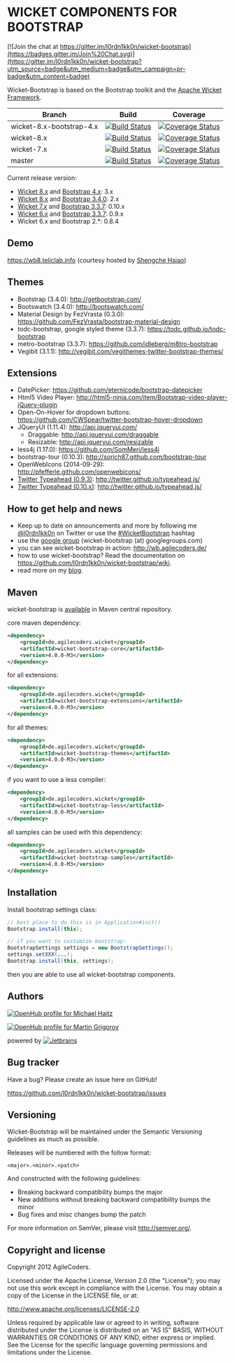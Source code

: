 WICKET COMPONENTS FOR BOOTSTRAP
=======================================

[![Join the chat at https://gitter.im/l0rdn1kk0n/wicket-bootstrap](https://badges.gitter.im/Join%20Chat.svg)](https://gitter.im/l0rdn1kk0n/wicket-bootstrap?utm_source=badge&utm_medium=badge&utm_campaign=pr-badge&utm_content=badge)

Wicket-Bootstrap is based on the Bootstrap toolkit and the [Apache Wicket Framework](https://wicket.apache.org/).

| Branch | Build | Coverage |
| ------ | ----- | -------- |
| wicket-8.x-bootstrap-4.x | [![Build Status](https://travis-ci.org/l0rdn1kk0n/wicket-bootstrap.svg?branch=wicket-8.x-bootstrap-4.x)](https://travis-ci.org/l0rdn1kk0n/wicket-bootstrap/branches) | [![Coverage Status](https://coveralls.io/repos/github/l0rdn1kk0n/wicket-bootstrap/badge.svg?branch=wicket-8.x-bootstrap-4.x)](https://coveralls.io/github/l0rdn1kk0n/wicket-bootstrap?branch=wicket-8.x-bootstrap-4.x) |
| wicket-8.x | [![Build Status](https://travis-ci.org/l0rdn1kk0n/wicket-bootstrap.svg?branch=wicket-8.x)](https://travis-ci.org/l0rdn1kk0n/wicket-bootstrap/branches) | [![Coverage Status](https://coveralls.io/repos/github/l0rdn1kk0n/wicket-bootstrap/badge.svg?branch=wicket-8.x)](https://coveralls.io/github/l0rdn1kk0n/wicket-bootstrap?branch=wicket-8.x) |
| wicket-7.x | [![Build Status](https://travis-ci.org/l0rdn1kk0n/wicket-bootstrap.svg?branch=wicket-7.x)](https://travis-ci.org/l0rdn1kk0n/wicket-bootstrap/branches) | [![Coverage Status](https://coveralls.io/repos/github/l0rdn1kk0n/wicket-bootstrap/badge.svg?branch=wicket-7.x)](https://coveralls.io/github/l0rdn1kk0n/wicket-bootstrap?branch=wicket-7.x) |
| master | [![Build Status](https://travis-ci.org/l0rdn1kk0n/wicket-bootstrap.svg?branch=master)](https://travis-ci.org/l0rdn1kk0n/wicket-bootstrap/branches) | [![Coverage Status](https://coveralls.io/repos/github/l0rdn1kk0n/wicket-bootstrap/badge.svg?branch=master)](https://coveralls.io/github/l0rdn1kk0n/wicket-bootstrap?branch=master) |

Current release version:

* [Wicket 8.x](http://wicket.apache.org/) and [Bootstrap 4.x](https://github.com/twbs/bootstrap/):  3.x
* [Wicket 8.x](http://wicket.apache.org/) and [Bootstrap 3.4.0](https://github.com/twbs/bootstrap/):  2.x
* [Wicket 7.x](http://wicket.apache.org/) and [Bootstrap 3.3.7](https://github.com/twbs/bootstrap/):  0.10.x
* [Wicket 6.x](http://wicket.apache.org/) and [Bootstrap 3.3.7](https://github.com/twbs/bootstrap/): 0.9.x
* Wicket 6.x and Bootstrap 2.*: 0.8.4

Demo
------
https://wb8.teliclab.info (courtesy hosted by [Shengche Hsiao](https://github.com/Shengche))


Themes
------

* Bootstrap (3.4.0): http://getbootstrap.com/
* Bootswatch (3.4.0): http://bootswatch.com/
* Material Design by FezVrasta (0.3.0): https://github.com/FezVrasta/bootstrap-material-design
* todc-bootstrap, google styled theme (3.3.7): https://todc.github.io/todc-bootstrap
* metro-bootstrap (3.3.7): https://github.com/idleberg/m8tro-bootstrap
* Vegibit (3.1.1): http://vegibit.com/vegithemes-twitter-bootstrap-themes/


Extensions
----------

* DatePicker: https://github.com/eternicode/bootstrap-datepicker
* Html5 Video Player: http://html5-ninja.com/item/Bootstrap-video-player-jQuery-plugin
* Open-On-Hover for dropdown buttons: https://github.com/CWSpear/twitter-bootstrap-hover-dropdown
* JQueryUI (1.11.4): http://api.jqueryui.com/
   * Draggable: http://api.jqueryui.com/draggable
   * Resizable: http://api.jqueryui.com/resizable
* less4j (1.17.0): https://github.com/SomMeri/less4j
* bootstrap-tour (0.10.3): http://sorich87.github.com/bootstrap-tour
* OpenWebIcons (2014-09-29): http://pfefferle.github.com/openwebicons/
* [Twitter Typeahead (0.9.3)](https://github.com/l0rdn1kk0n/wicket-bootstrap/tree/master/bootstrap-extensions/src/main/java/de/agilecoders/wicket/extensions/markup/html/bootstrap/form/typeahead): http://twitter.github.io/typeahead.js/
* [Twitter Typeahead (0.10.x)](https://github.com/l0rdn1kk0n/wicket-bootstrap/tree/master/bootstrap-extensions/src/main/java/de/agilecoders/wicket/extensions/markup/html/bootstrap/form/typeaheadv10): http://twitter.github.io/typeahead.js/

How to get help and news
------------------------

* Keep up to date on announcements and more by following me [@l0rdn1kk0n](http://twitter.com/l0rdn1kk0n) on Twitter or use the [#WicketBootstrap](https://twitter.com/search?q=%23WicketBootstrap&src=typd) hashtag
* use the [google group](https://groups.google.com/d/forum/wicket-bootstrap) (wicket-bootstrap (at) googlegroups.com)
* you can see wicket-bootstrap in action: http://wb.agilecoders.de/
* how to use wicket-bootstrap? Read the documentation on https://github.com/l0rdn1kk0n/wicket-bootstrap/wiki.
* read more on my [blog](http://blog.agilecoders.de/).

## Maven
wicket-bootstrap is [available](http://search.maven.org/#artifactdetails|de.agilecoders.wicket|wicket-bootstrap-core|0.9.5|jar) in Maven central repository.

core maven dependency:

```xml
<dependency>
    <groupId>de.agilecoders.wicket</groupId>
    <artifactId>wicket-bootstrap-core</artifactId>
    <version>4.0.0-M3</version>
</dependency>
```

for all extensions:

```xml
<dependency>
    <groupId>de.agilecoders.wicket</groupId>
    <artifactId>wicket-bootstrap-extensions</artifactId>
    <version>4.0.0-M3</version>
</dependency>
```

for all themes:

```xml
<dependency>
    <groupId>de.agilecoders.wicket</groupId>
    <artifactId>wicket-bootstrap-themes</artifactId>
    <version>4.0.0-M3</version>
</dependency>
```

if you want to use a less compiler:

```xml
<dependency>
    <groupId>de.agilecoders.wicket</groupId>
    <artifactId>wicket-bootstrap-less</artifactId>
    <version>4.0.0-M3</version>
</dependency>
```

all samples can be used with this dependency:

```xml
<dependency>
    <groupId>de.agilecoders.wicket</groupId>
    <artifactId>wicket-bootstrap-samples</artifactId>
    <version>4.0.0-M3</version>
</dependency>
```

Installation
------------
Install bootstrap settings class:

```java
// best place to do this is in Application#init()
Bootstrap.install(this);

// if you want to customize bootstrap:
BootstrapSettings settings = new BootstrapSettings();
settings.setXXX(...);
Bootstrap.install(this, settings);
```

then you are able to use all wicket-bootstrap components.

Authors
-------

[![OpenHub profile for Michael Haitz](https://www.openhub.net/accounts/l0rdn1kk0n/widgets/account_detailed.gif)](https://www.openhub.net/accounts/l0rdn1kk0n?ref=Detailed)

[![OpenHub profile for Martin Grigorov](https://www.openhub.net/accounts/mgrigorov/widgets/account_detailed.gif)](https://www.openhub.net/accounts/mgrigorov?ref=Detailed)

powered by [![Jetbrains](https://www.jetbrains.com/idea/docs/logo_intellij_idea.png)](https://www.jetbrains.com/idea)

Bug tracker
-----------

Have a bug? Please create an issue here on GitHub!

https://github.com/l0rdn1kk0n/wicket-bootstrap/issues


Versioning
----------

Wicket-Bootstrap will be maintained under the Semantic Versioning guidelines as much as possible.

Releases will be numbered with the follow format:

`<major>.<minor>.<patch>`

And constructed with the following guidelines:

* Breaking backward compatibility bumps the major
* New additions without breaking backward compatibility bumps the minor
* Bug fixes and misc changes bump the patch

For more information on SemVer, please visit http://semver.org/.


Copyright and license
---------------------

Copyright 2012 AgileCoders.

Licensed under the Apache License, Version 2.0 (the "License");
you may not use this work except in compliance with the License.
You may obtain a copy of the License in the LICENSE file, or at:

   http://www.apache.org/licenses/LICENSE-2.0

Unless required by applicable law or agreed to in writing, software
distributed under the License is distributed on an "AS IS" BASIS,
WITHOUT WARRANTIES OR CONDITIONS OF ANY KIND, either express or implied.
See the License for the specific language governing permissions and
limitations under the License.
